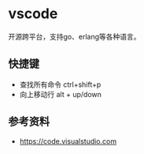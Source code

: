 # vscode

开源跨平台，支持go、erlang等各种语言。

## 快捷键
* 查找所有命令 ctrl+shift+p
* 向上移动行 alt + up/down

## 参考资料
* https://code.visualstudio.com
